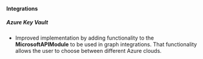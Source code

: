 
#### Integrations

##### Azure Key Vault

- Improved implementation by adding functionality to the **MicrosoftAPIModule** to be used in graph integrations. That functionality allows the user to choose between different Azure clouds.
